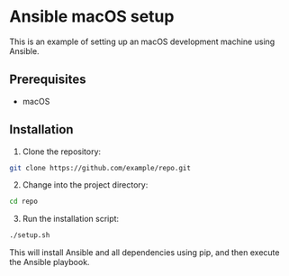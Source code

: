 # Ansible macOS setup

This is an example of setting up an macOS development machine using Ansible.

## Prerequisites

- macOS

## Installation

1. Clone the repository:


```bash
git clone https://github.com/example/repo.git
```
2. Change into the project directory:

```bash
cd repo
```


3. Run the installation script:

```bash
./setup.sh
```

This will install Ansible and all dependencies using pip, and then execute the Ansible playbook.

